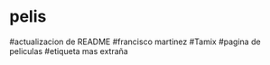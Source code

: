 # pelis

#actualizacion de README
#francisco martinez
#Tamix
#pagina de peliculas
#etiqueta mas extraña <div>
